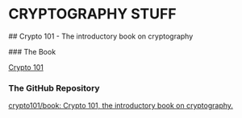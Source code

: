 # CRYPTOGRAPHY STUFF

## Crypto 101 - The introductory book on cryptography

### The Book

[Crypto 101](https://www.crypto101.io/)

### The GitHub Repository

[crypto101/book: Crypto 101, the introductory book on cryptography.](https://github.com/crypto101/book)
